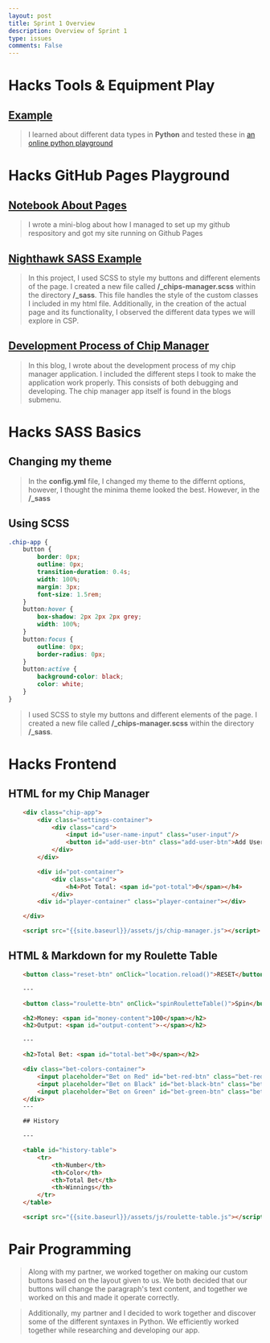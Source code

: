 ```yaml
---
layout: post
title: Sprint 1 Overview
description: Overview of Sprint 1
type: issues
comments: False
---
```


# Hacks Tools & Equipment Play

## [Example]({{site.baseurl}}/2024/09/09/hacks_tools_equipment_S1.html)

> I learned about different data types in **Python** and tested these in [an online python playground](https://programiz.pro/ide/python)

# Hacks GitHub Pages Playground

## [Notebook About Pages]({{site.baseurl}}/2024/09/09/setting_up_pages.html)

> I wrote a mini-blog about how I managed to set up my github respository and got my site running on Github Pages

## [Nighthawk SASS Example]({{site.baseurl}}/2024/09/10/chips_manager.html)

> In this project, I used SCSS to style my buttons and different elements of the page. I created a new file called **/_chips-manager.scss** within the directory **/_sass**.
> This file handles the style of the custom classes I included in my html file. Additionally, in the creation of the actual page and its functionality, I observed the different data types we will explore in CSP.

## [Development Process of Chip Manager]({{site.baseurl}}/2024/09/13/development_process_chip_manager.html)

> In this blog, I wrote about the development process of my chip manager application. I included the different steps I took to make the application work properly. This consists of both debugging and developing. The chip manager app itself is found in the blogs submenu.

# Hacks SASS Basics

## Changing my theme

> In the **config.yml** file, I changed my theme to the differnt options, however, I thought the minima theme looked the best. However, in the **/_sass**

## Using SCSS

```scss
.chip-app {
    button {
        border: 0px;
        outline: 0px;
        transition-duration: 0.4s;
        width: 100%;
        margin: 3px;
        font-size: 1.5rem;
    }
    button:hover {
        box-shadow: 2px 2px 2px grey;
        width: 100%;
    }
    button:focus {
        outline: 0px;
        border-radius: 0px;
    }
    button:active {
        background-color: black;
        color: white;
    }
}
```

> I used SCSS to style my buttons and different elements of the page. I created a new file called **/_chips-manager.scss** within the directory **/_sass**.

# Hacks Frontend

## HTML for my Chip Manager

```html
    <div class="chip-app">
        <div class="settings-container">
            <div class="card">
                <input id="user-name-input" class="user-input"/>
                <button id="add-user-btn" class="add-user-btn">Add User</button>
            </div>
        </div>

        <div id="pot-container">
            <div class="card">
                <h4>Pot Total: <span id="pot-total">0</span></h4>
            </div>
        <div id="player-container" class="player-container"></div>

    </div>

    <script src="{{site.baseurl}}/assets/js/chip-manager.js"></script>
```

## HTML & Markdown for my Roulette Table

```html
    <button class="reset-btn" onClick="location.reload()">RESET</button>

    ---

    <button class="roulette-btn" onClick="spinRouletteTable()">Spin</button>

    <h2>Money: <span id="money-content">100</span></h2>
    <h2>Output: <span id="output-content">-</span></h2>

    ---

    <h2>Total Bet: <span id="total-bet">0</span></h2>

    <div class="bet-colors-container">
        <input placeholder="Bet on Red" id="bet-red-btn" class="bet-red-btn" oninput="betColor()" color="red" type="number"/>
        <input placeholder="Bet on Black" id="bet-black-btn" class="bet-black-btn" oninput="betColor()" color="black" type="number"/>
        <input placeholder="Bet on Green" id="bet-green-btn" class="bet-green-btn" oninput="betColor()" color="green" type="number"/>
    </div>
    ---

    ## History

    ---

    <table id="history-table">
        <tr>
            <th>Number</th>
            <th>Color</th>
            <th>Total Bet</th>
            <th>Winnings</th>
        </tr>
    </table>

    <script src="{{site.baseurl}}/assets/js/roulette-table.js"></script>
```

# Pair Programming

> Along with my partner, we worked together on making our custom buttons based on the layout given to us. We both decided that our buttons will change the paragraph's text content, and together we worked on this and made it operate correctly.

> Additionally, my partner and I decided to work together and discover some of the different syntaxes in Python. We efficiently worked together while researching and developing our app.
